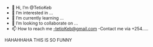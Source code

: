- 👋 Hi, I’m @TetioKeb
- 👀 I’m interested in ...
- 🌱 I’m currently learning ...
- 💞️ I’m looking to collaborate on ...
- 📫 How to reach me -tetioKeb@gmail.com
-Contact me via +254.....

<!---
TetioKeb/TetioKeb is a ✨ special ✨ repository because its `README.md` (this file) appears on your GitHub profile.
You can click the Preview link to take a look at your changes.
--->


HAHAHHAHA THIS IS SO FUNNY